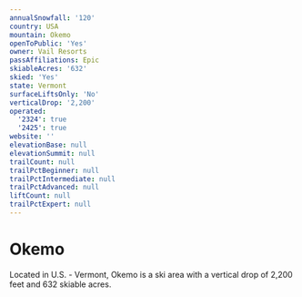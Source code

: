 ```yaml
---
annualSnowfall: '120'
country: USA
mountain: Okemo
openToPublic: 'Yes'
owner: Vail Resorts
passAffiliations: Epic
skiableAcres: '632'
skied: 'Yes'
state: Vermont
surfaceLiftsOnly: 'No'
verticalDrop: '2,200'
operated:
  '2324': true
  '2425': true
website: ''
elevationBase: null
elevationSummit: null
trailCount: null
trailPctBeginner: null
trailPctIntermediate: null
trailPctAdvanced: null
liftCount: null
trailPctExpert: null
---
```



# Okemo

Located in U.S. - Vermont, Okemo is a ski area with a vertical drop of 2,200 feet and 632 skiable acres.
